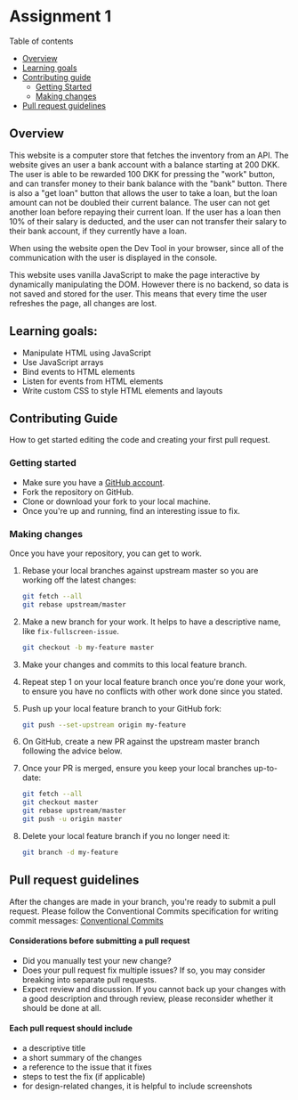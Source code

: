 # Assignment 1

Table of contents
- [Overview](#overview)
- [Learning goals](#learning-goals')
- [Contributing guide](#contributing-guide)
   - [Getting Started](#getting-started)
   - [Making changes](#making-changes)
- [Pull request guidelines](#pull-request-guidelines)


## Overview
This website is a computer store that fetches the inventory from an API. The website gives an user a bank account with a balance starting at 200 DKK. The user is able to be rewarded 100 DKK for pressing the "work" button, and can transfer money to their bank balance with the "bank" button. There is also a "get loan" button that allows the user to take a loan, but the loan amount can not be doubled their current balance. The user can not get another loan before repaying their current loan. If the user has a loan then 10% of their salary is deducted, and the user can not transfer their salary to their bank account, if they currently have a loan. 

When using the website open the Dev Tool in your browser, since all of the communication with the user is displayed in the console.

This website uses vanilla JavaScript to make the page interactive by dynamically manipulating the DOM. However there is no backend, so data is not saved and stored for the user. This means that every time the user refreshes the page, all changes are lost.

## Learning goals:

- Manipulate HTML using JavaScript
- Use JavaScript arrays
- Bind events to HTML elements
- Listen for events from HTML elements
- Write custom CSS to style HTML elements and layouts

## Contributing Guide

How to get started editing the code and creating your first pull request.

### Getting started

- Make sure you have a [GitHub account](https://github.com/join).
- Fork the repository on GitHub.
- Clone or download your fork to your local machine.
- Once you're up and running, find an interesting issue to fix.

### Making changes

Once you have your repository, you can get to work.

1. Rebase your local branches against upstream master so you are working off the latest changes:

   ```sh
   git fetch --all
   git rebase upstream/master
   ```

2. Make a new branch for your work. It helps to have a descriptive name, like `fix-fullscreen-issue`.

   ```sh
   git checkout -b my-feature master
   ```

3. Make your changes and commits to this local feature branch.

4. Repeat step 1 on your local feature branch once you're done your work, to ensure you have no conflicts with other work done since you stated.

5. Push up your local feature branch to your GitHub fork:
   ```sh
   git push --set-upstream origin my-feature
   ```
6. On GitHub, create a new PR against the upstream master branch following the advice below.

7. Once your PR is merged, ensure you keep your local branches up-to-date:
   ```sh
   git fetch --all
   git checkout master
   git rebase upstream/master
   git push -u origin master
   ```
8. Delete your local feature branch if you no longer need it:
   ```sh
   git branch -d my-feature
   ```

## Pull request guidelines

After the changes are made in your branch, you're ready to submit a pull request.
Please follow the Conventional Commits specification for writing commit messages: [Conventional Commits](https://www.conventionalcommits.org/en/v1.0.0/)

#### Considerations before submitting a pull request

- Did you manually test your new change?
- Does your pull request fix multiple issues? If so, you may consider breaking into separate pull requests.
- Expect review and discussion. If you cannot back up your changes with a good description and through review, please reconsider whether it should be done at all.

#### Each pull request should include

- a descriptive title
- a short summary of the changes
- a reference to the issue that it fixes
- steps to test the fix (if applicable)
- for design-related changes, it is helpful to include screenshots
